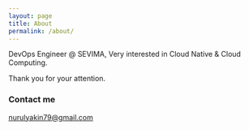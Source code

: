 ```yaml
---
layout: page
title: About
permalink: /about/
---
```


DevOps Engineer @ SEVIMA, Very interested in Cloud Native & Cloud Computing.

Thank you for your attention.
### Contact me

[nurulyakin79@gmail.com](mailto:nurulyakin79@gmail.com)
